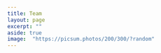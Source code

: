 ```yaml
---
title: Team
layout: page
excerpt: ""
aside: true
image:  "https://picsum.photos/200/300/?random"
---
```

